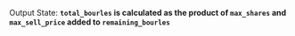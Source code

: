 Output State: **`total_bourles` is calculated as the product of `max_shares` and `max_sell_price` added to `remaining_bourles`**